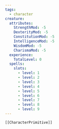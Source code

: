 ```yaml
---
tags:
  - character
creature:
  attributes:
    StrengthMod: -5
    DexterityMod: -5
    ConstitutionMod: -5
    IntelligenceMod: -5
    WisdomMod: -5
    CharismaMod: -5
  experience:
    TotalLevel: 0
  spells:
    slots:
      - level: 1
      - level: 2
      - level: 3
      - level: 4
      - level: 5
      - level: 6
      - level: 7
      - level: 8
      - level: 9
---
```

```meta-bind-embed
[[CharacterPrimitive]]
```